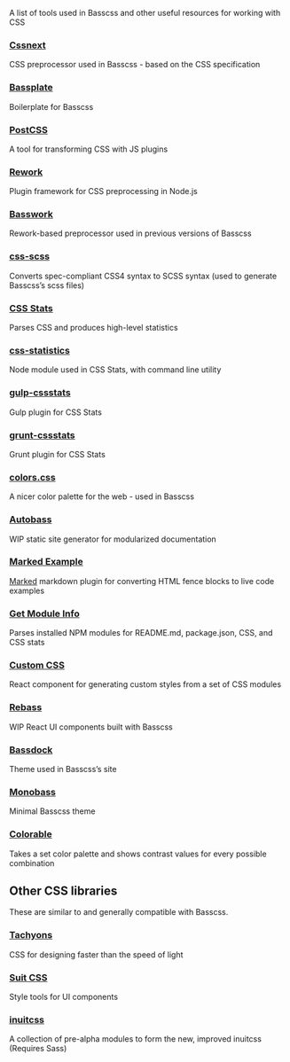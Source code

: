 
<p class="h3">
  A list of tools used in Basscss and other useful resources for working with CSS
</p>


### [Cssnext](http://cssnext.github.io/)
CSS preprocessor used in Basscss - based on the CSS specification

### [Bassplate](https://github.com/basscss/bassplate)
Boilerplate for Basscss

### [PostCSS](https://github.com/postcss/postcss)
A tool for transforming CSS with JS plugins

### [Rework](https://github.com/reworkcss/rework)
Plugin framework for CSS preprocessing in Node.js

### [Basswork](https://github.com/jxnblk/basswork)
Rework-based preprocessor used in previous versions of Basscss

### [css-scss](https://github.com/jxnblk/css-scss)
Converts spec-compliant CSS4 syntax to SCSS syntax (used to generate Basscss’s scss files)

### [CSS Stats](http://cssstats.com/)
Parses CSS and produces high-level statistics

### [css-statistics](https://github.com/cssstats/css-statistics)
Node module used in CSS Stats, with command line utility

### [gulp-cssstats](https://github.com/cssstats/gulp-cssstats)
Gulp plugin for CSS Stats

### [grunt-cssstats](https://github.com/cssstats/grunt-cssstats)
Grunt plugin for CSS Stats

### [colors.css](http://clrs.cc/)
A nicer color palette for the web - used in Basscss

### [Autobass](https://github.com/jxnblk/autobass)
WIP static site generator for modularized documentation

### [Marked Example](https://github.com/jxnblk/marked-example)
[Marked](https://www.npmjs.com/package/marked) markdown plugin for converting HTML fence blocks to live code examples

### [Get Module Info](https://github.com/jxnblk/get-module-info)
Parses installed NPM modules for README.md, package.json, CSS, and CSS stats

### [Custom CSS](https://github.com/jxnblk/custom-css)
React component for generating custom styles from a set of CSS modules<!-- – used in the [customize app](http://www.basscss.com/docs/customize/)-->

### [Rebass](https://github.com/jxnblk/rebass)
WIP React UI components built with Basscss

### [Bassdock](https://github.com/basscss/bassdock)
Theme used in Basscss’s site

### [Monobass](https://github.com/basscss/monobass)
Minimal Basscss theme 

### [Colorable](http://jxnblk.com/colorable/)
Takes a set color palette and shows contrast values for every possible combination

<!--
### [Handlebars Basscss](http://jxnblk.com/handlebars-basscss/)
Handlebars helpers for creating UI components with Basscss
-->

## Other CSS libraries
These are similar to and generally compatible with Basscss.

### [Tachyons](http://tachyons.io/)
CSS for designing faster than the speed of light

### [Suit CSS](http://suitcss.github.io/)
Style tools for UI components

### [inuitcss](https://github.com/inuitcss)
A collection of pre-alpha modules to form the new, improved inuitcss (Requires Sass)

